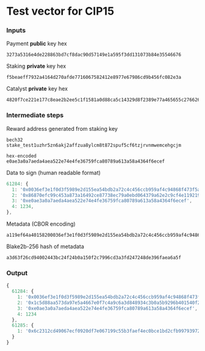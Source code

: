 # Test vector for CIP15

### Inputs

Payment **public** key hex
```
3273a5316e4de228863bd7cf8dac90d57149e1a595f3dd131073b84e35546676
```

Staking **private** key hex
```
f5beaeff7932a4164d270afde7716067582412e8977e67986cd9b456fc082e3a
```

Catalyst **private** key hex
```
4820f7ce221e177c8eae2b2ee5c1f1581a0d88ca5c14329d8f2389e77a465655c27662621bfb99cb9445bf8114cc2a630afd2dd53bc88c08c5f2aed8e9c7cb89
```

### Intermediate steps

Reward address generated from staking key
```
bech32
stake_test1uzhr5zn6akj2affzua8ylcm8t872spuf5cf6tzjrvnmwemcehgcjm

hex-encoded
e0ae3a0a7aeda4aea522e74e4fe36759fca80789a613a58a4364f6ecef
```

Data to sign (human readable format)
```javascript
61284: {
  1: '0x0036ef3e1f0d3f5989e2d155ea54bdb2a72c4c456ccb959af4c94868f473f5a0',
  2: '0x86870efc99c453a873a16492ce87738ec79a0ebd064379a62e2c9cf4e119219e',
  3: '0xe0ae3a0a7aeda4aea522e74e4fe36759fca80789a613a58a4364f6ecef',
  4: 1234,
},
```

Metadata (CBOR encoding)
```
a119ef64a40158200036ef3e1f0d3f5989e2d155ea54bdb2a72c4c456ccb959af4c94868f473f5a002582086870efc99c453a873a16492ce87738ec79a0ebd064379a62e2c9cf4e119219e03581de0ae3a0a7aeda4aea522e74e4fe36759fca80789a613a58a4364f6ecef041904d2
```

Blake2b-256 hash of metadata
```
a3d63f26cd94002443bc24f24b0a150f2c7996cd3a3fd247248de396faea6a5f
```

### Output

```javascript
{
  61284: {
    1: '0x0036ef3e1f0d3f5989e2d155ea54bdb2a72c4c456ccb959af4c94868f473f5a0',
    2: '0x1c5d88aa573da97e5a4667e0f7c4a9c6a3d848934c3b0a5b9296b401540f2aef',
    3: '0xe0ae3a0a7aeda4aea522e74e4fe36759fca80789a613a58a4364f6ecef',
    4: 1234
  },
  61285: {
    1: '0x6c2312cd49067ecf0920df7e067199c55b3faef4ec0bce1bd2cfb99793972478c45876af2bc271ac759c5ce40ace5a398b9fdb0e359f3c333fe856648804780e'
  }
}
```
